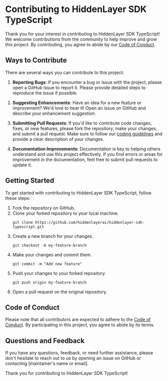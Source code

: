 # Contributing to HiddenLayer SDK TypeScript

Thank you for your interest in contributing to HiddenLayer SDK TypeScript! We welcome contributions from the community to help improve and grow this project. By contributing, you agree to abide by our [Code of Conduct](link-to-code-of-conduct.md).

## Ways to Contribute

There are several ways you can contribute to this project:

1. **Reporting Bugs**: If you encounter a bug or issue with the project, please open a GitHub issue to report it. Please provide detailed steps to reproduce the issue if possible.

2. **Suggesting Enhancements**: Have an idea for a new feature or improvement? We'd love to hear it! Open an issue on GitHub and describe your enhancement suggestion.

3. **Submitting Pull Requests**: If you'd like to contribute code changes, fixes, or new features, please fork the repository, make your changes, and submit a pull request. Make sure to follow our [coding guidelines](CODING_GUIDELINES.md) and provide a clear description of your changes.

4. **Documentation Improvements**: Documentation is key to helping others understand and use this project effectively. If you find errors or areas for improvement in the documentation, feel free to submit pull requests to update it.

## Getting Started

To get started with contributing to HiddenLayer SDK TypeScript, follow these steps:

1. Fork the repository on GitHub.
2. Clone your forked repository to your local machine.
   ```
   git clone https://github.com/hiddenlayerai/hiddenlayer-sdk-typescript.git
   ```
3. Create a new branch for your changes.
   ```
   git checkout -b my-feature-branch
   ```
4. Make your changes and commit them.
   ```
   git commit -m "Add new feature"
   ```
5. Push your changes to your forked repository.
   ```
   git push origin my-feature-branch
   ```
6. Open a pull request on the original repository.

## Code of Conduct

Please note that all contributors are expected to adhere to the [Code of Conduct](CODE_OF_CONDUCT.md). By participating in this project, you agree to abide by its terms.

## Questions and Feedback

If you have any questions, feedback, or need further assistance, please don't hesitate to reach out to us by opening an issue on GitHub or contacting [maintainer's name or email].

Thank you for contributing to HiddenLayer SDK TypeScript!
